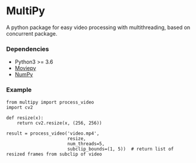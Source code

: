 # MultiPy
A python package for easy video processing with multithreading, based on concurrent package.

### Dependencies
* Python3 >= 3.6
* [Moviepy](https://github.com/Zulko/moviepy)
* [NumPy](https://github.com/numpy/numpy)

### Example
```
from multipy import process_video
import cv2

def resize(x):
    return cv2.resize(x, (256, 256))

result = process_video('video.mp4',
                       resize,
                       num_threads=5, 
                       subclip_bounds=(1, 5))  # return list of resized frames from subclip of video
```